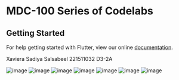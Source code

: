 # MDC-100 Series of Codelabs

## Getting Started

For help getting started with Flutter, view our online
[documentation](https://flutter.io/).

Xaviera Sadiya Salsabeel
221511032
D3-2A

![image](https://github.com/XavieraSal/Proyek4_Mingguke-3/assets/123913465/26a5a0ff-691c-4330-a0ef-473df64a4441)
![image](https://github.com/XavieraSal/Proyek4_Mingguke-3/assets/123913465/637ad4f0-3adb-41df-ba58-e0c9c2098000)
![image](https://github.com/XavieraSal/Proyek4_Mingguke-3/assets/123913465/2e859610-3073-4eeb-b045-04c00b131cbf)
![image](https://github.com/XavieraSal/Proyek4_Mingguke-3/assets/123913465/553b0bab-9afd-47a8-be38-12eb6ef458c0)
![image](https://github.com/XavieraSal/Proyek4_Mingguke-3/assets/123913465/022b262a-f8cf-4e73-86f9-7f16349bf0dc)
![image](https://github.com/XavieraSal/Proyek4_Mingguke-3/assets/123913465/757ab6a1-de76-416e-a150-98db9837bed0)
![image](https://github.com/XavieraSal/Proyek4_Mingguke-3/assets/123913465/e46d28e8-51e5-4f76-9d81-bf9aed890262)
